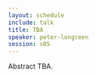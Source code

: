 ```yaml
---
layout: schedule
include: talk
title: TBA
speaker: peter-longreen
session: s05
---
```


Abstract TBA.
